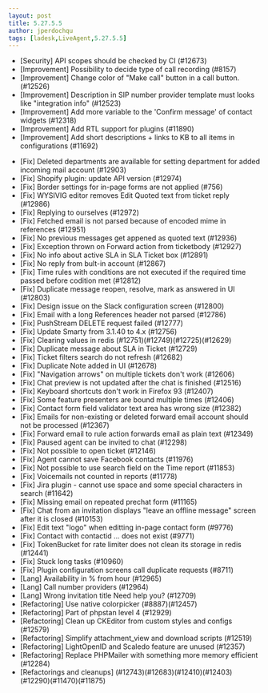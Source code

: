 ```yaml
---
layout: post
title: 5.27.5.5
author: jperdochqu
tags: [ladesk,LiveAgent,5.27.5.5]
---
```


- [Security] API scopes should be checked by CI (#12673)
- [Improvement] Possibility to decide type of call recording (#8157)
- [Improvement] Change color of "Make call" button in a call button. (#12526)
- [Improvement] Description in SIP number provider template must looks like "integration info" (#12523)
- [Improvement] Add more variable to the 'Confirm message' of contact widgets (#12318)
- [Improvement] Add RTL support for plugins (#11890)
- [Improvement] Add short descriptions + links to KB to all items in configurations (#11692)

<!--more-->

- [Fix] Deleted departments are available for setting department for added incoming mail account (#12903)
- [Fix] Shopify plugin: update API version (#12974)
- [Fix] Border settings for in-page forms are not applied (#756)
- [Fix] WYSIVIG editor removes Edit Quoted text from ticket reply (#12986)
- [Fix] Replying to ourselves (#12972)
- [Fix] Fetched email is not parsed because of encoded mime in references (#12951)
- [Fix] No previous messages get appened as quoted text (#12936)
- [Fix] Exception thrown on Forward action from ticketbody (#12927)
- [Fix] No info about active SLA in SLA Ticket box (#12891)
- [Fix] No reply from bult-in account (#12867)
- [Fix] Time rules with conditions are not executed if the required time passed before codition met (#12812)
- [Fix] Duplicate message reopen, resolve, mark as answered in UI (#12803)
- [Fix] Design issue on the Slack configuration screen (#12800)
- [Fix] Email with a long References header not parsed (#12786)
- [Fix] PushStream DELETE request failed (#12777)
- [Fix] Update Smarty from 3.1.40 to 4.x (#12756)
- [Fix] Clearing values in redis (#12751)(#12749)(#12725)(#12629)
- [Fix] Duplicate message about SLA in Ticket (#12729)
- [Fix] Ticket filters search do not refresh (#12682)
- [Fix] Duplicate Note added in UI (#12678)
- [Fix] "Navigation arrows" on multiple tickets don't work (#12606)
- [Fix] Chat preview is not updated after the chat is finished (#12516)
- [Fix] Keyboard shortcuts don't work in Firefox 93 (#12407)
- [Fix] Some feature presenters are bound multiple times (#12406)
- [Fix] Contact form field validator text area has wrong size (#12382)
- [Fix] Emails for non-existing or deleted forward email account should not be processed (#12367)
- [Fix] Forward email to rule action forwards email as plain text (#12349)
- [Fix] Paused agent can be invited to chat (#12298)
- [Fix] Not possible to open ticket (#12146)
- [Fix] Agent cannot save Facebook contacts (#11976)
- [Fix] Not possible to use search field on the Time report (#11853)
- [Fix] Voicemails not counted in reports (#11778)
- [Fix] Jira plugin - cannot use space and some special characters in search (#11642)
- [Fix] Missing email on repeated prechat form (#11165)
- [Fix] Chat from an invitation displays "leave an offline message" screen after it is closed (#10153)
- [Fix] Edit text "logo" when editting in-page contact form (#9776)
- [Fix] Contact with contactid ... does not exist (#9771)
- [Fix] TokenBucket for rate limiter does not clean its storage in redis (#12441)
- [Fix] Stuck long tasks (#10960)
- [Fix] Plugin configuration screens call duplicate requests (#8711)
- [Lang] Availability in % from hour (#12965)
- [Lang] Call number providers (#12964)
- [Lang] Wrong invitation title Need help you? (#12709)
- [Refactoring] Use native colorpicker (#8887)(#12457)
- [Refactoring] Part of phpstan level 4 (#12929)
- [Refactoring] Clean up CKEditor from custom styles and configs (#12579)
- [Refactoring] Simplify attachment_view and download scripts (#12519)
- [Refactoring] LightOpenID and Scaledo feature are unused (#12357)
- [Refactoring] Replace PHPMailer with something more memory efficient (#12284)
- [Refactorings and cleanups] (#12743)(#12683)(#12410)(#12403)(#12290)(#11470)(#11875)


